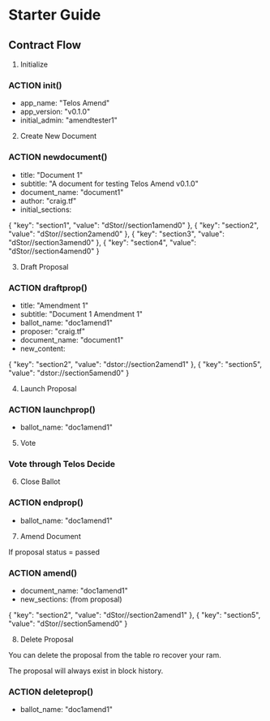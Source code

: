 # Starter Guide

## Contract Flow

1. Initialize

### ACTION init()
* app_name: "Telos Amend"
* app_version: "v0.1.0"
* initial_admin: "amendtester1"

2. Create New Document

### ACTION newdocument()
* title: "Document 1"
* subtitle: "A document for testing Telos Amend v0.1.0"
* document_name: "document1"
* author: "craig.tf"
* initial_sections: 

{
    "key": "section1",
    "value": "dStor//section1amend0"
},
{
    "key": "section2",
    "value": "dStor//section2amend0"
},
{
    "key": "section3",
    "value": "dStor//section3amend0"
},
{
    "key": "section4",
    "value": "dStor//section4amend0"
}

3. Draft Proposal

### ACTION draftprop()
* title: "Amendment 1"
* subtitle: "Document 1 Amendment 1"
* ballot_name: "doc1amend1"
* proposer: "craig.tf"
* document_name: "document1"
* new_content:

{
    "key": "section2",
    "value": "dstor://section2amend1"
},
{
    "key": "section5",
    "value": "dstor://section5amend0"
}

4. Launch Proposal

### ACTION launchprop()
* ballot_name: "doc1amend1"

5. Vote

### Vote through Telos Decide

6. Close Ballot

### ACTION endprop()
* ballot_name: "doc1amend1"

7. Amend Document

If proposal status = passed

### ACTION amend()
* document_name: "doc1amend1"
* new_sections: (from proposal)

{
    "key": "section2",
    "value": "dStor//section2amend1"
},
{
    "key": "section5",
    "value": "dStor//section5amend0"
}

8. Delete Proposal

You can delete the proposal from the table ro recover your ram. 

The proposal will always exist in block history.

### ACTION deleteprop()
* ballot_name: "doc1amend1"
